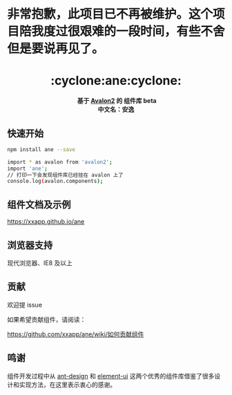 # 非常抱歉，此项目已不再被维护。这个项目陪我度过很艰难的一段时间，有些不舍但是要说再见了。

<h1 align="center">:cyclone:ane:cyclone:</h1>

<div align="center">
  <strong>基于 <a href="https://github.com/RubyLouvre/avalon">Avalon2</a> 的 组件库 beta</strong>
</div>
<div align="center">
  <strong>中文名：安逸</strong>
</div>

## 快速开始

``` bash
npm install ane --save

import * as avalon from 'avalon2';
import 'ane';
// 打印一下会发现组件库已经挂在 avalon 上了
console.log(avalon.components);
```

## 组件文档及示例

https://xxapp.github.io/ane

## 浏览器支持

现代浏览器、IE8 及以上

## 贡献

欢迎提 issue

如果希望贡献组件，请阅读：

https://github.com/xxapp/ane/wiki/如何贡献组件

## 鸣谢

组件开发过程中从 [ant-design](https://ant.design) 和 [element-ui](http://element.eleme.io/) 这两个优秀的组件库借鉴了很多设计和实现方法，在这里表示衷心的感谢。
